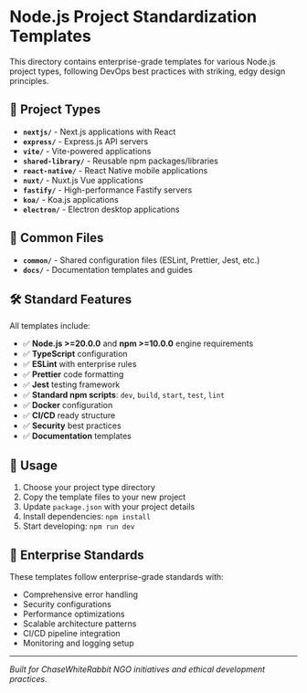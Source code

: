 # Node.js Project Standardization Templates

This directory contains enterprise-grade templates for various Node.js project types, following DevOps best practices with striking, edgy design principles.

## 🚀 Project Types

- **`nextjs/`** - Next.js applications with React
- **`express/`** - Express.js API servers
- **`vite/`** - Vite-powered applications
- **`shared-library/`** - Reusable npm packages/libraries
- **`react-native/`** - React Native mobile applications
- **`nuxt/`** - Nuxt.js Vue applications
- **`fastify/`** - High-performance Fastify servers
- **`koa/`** - Koa.js applications
- **`electron/`** - Electron desktop applications

## 📁 Common Files

- **`common/`** - Shared configuration files (ESLint, Prettier, Jest, etc.)
- **`docs/`** - Documentation templates and guides

## 🛠 Standard Features

All templates include:

- ✅ **Node.js >=20.0.0** and **npm >=10.0.0** engine requirements
- ✅ **TypeScript** configuration
- ✅ **ESLint** with enterprise rules
- ✅ **Prettier** code formatting
- ✅ **Jest** testing framework
- ✅ **Standard npm scripts**: `dev`, `build`, `start`, `test`, `lint`
- ✅ **Docker** configuration
- ✅ **CI/CD** ready structure
- ✅ **Security** best practices
- ✅ **Documentation** templates

## 🎯 Usage

1. Choose your project type directory
2. Copy the template files to your new project
3. Update `package.json` with your project details
4. Install dependencies: `npm install`
5. Start developing: `npm run dev`

## 🏢 Enterprise Standards

These templates follow enterprise-grade standards with:
- Comprehensive error handling
- Security configurations
- Performance optimizations
- Scalable architecture patterns
- CI/CD pipeline integration
- Monitoring and logging setup

---

*Built for ChaseWhiteRabbit NGO initiatives and ethical development practices.*
